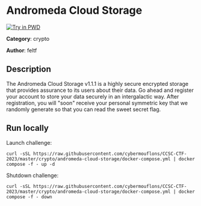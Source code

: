 # Andromeda Cloud Storage

[![Try in PWD](https://raw.githubusercontent.com/play-with-docker/stacks/master/assets/images/button.png)](https://labs.play-with-docker.com/?stack=https://raw.githubusercontent.com/cybermouflons/CCSC-CTF-2023/master/crypto/andromeda-cloud-storage/docker-compose.yml)


**Category**: crypto

**Author**: feltf

## Description

The Andromeda Cloud Storage v1.1.1 is a highly secure encrypted storage that
provides assurance to its users about their data. Go ahead and register your
account to store your data securely in an intergalactic way. After
registration, you will "soon" receive your personal symmetric key that we
randomly generate so that you can read the sweet secret flag.



## Run locally

Launch challenge:
```
curl -sSL https://raw.githubusercontent.com/cybermouflons/CCSC-CTF-2023/master/crypto/andromeda-cloud-storage/docker-compose.yml | docker compose -f - up -d
```

Shutdown challenge:
```
curl -sSL https://raw.githubusercontent.com/cybermouflons/CCSC-CTF-2023/master/crypto/andromeda-cloud-storage/docker-compose.yml | docker compose -f - down
```
